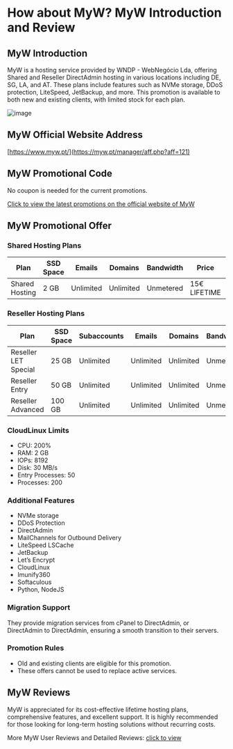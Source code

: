 # How about MyW? MyW Introduction and Review

## MyW Introduction
MyW is a hosting service provided by WNDP - WebNegócio Lda, offering Shared and Reseller DirectAdmin hosting in various locations including DE, SG, LA, and AT. These plans include features such as NVMe storage, DDoS protection, LiteSpeed, JetBackup, and more. This promotion is available to both new and existing clients, with limited stock for each plan.

![image](https://github.com/gbird5915/MyW/assets/169743621/cb9c41d8-6aea-42ad-b535-9b0ee7d41581)

## MyW Official Website Address
[https://www.myw.pt/](https://myw.pt/manager/aff.php?aff=121)

## MyW Promotional Code
No coupon is needed for the current promotions.

[Click to view the latest promotions on the official website of MyW](https://myw.pt/manager/aff.php?aff=121)

## MyW Promotional Offer

### Shared Hosting Plans

| Plan              | SSD Space | Emails    | Domains   | Bandwidth      | Price      | Stock | Link                                                                                          |
|-------------------|-----------|-----------|-----------|----------------|------------|-------|-----------------------------------------------------------------------------------------------|
| Shared Hosting    | 2 GB      | Unlimited | Unlimited | Unmetered      | 15€ LIFETIME | 30    | [Order Here](https://myw.pt/manager/aff.php?aff=121&pid=10)                                    |

### Reseller Hosting Plans

| Plan               | SSD Space | Subaccounts | Emails    | Domains   | Bandwidth      | Price      | Stock | Link                                                                                          |
|--------------------|-----------|-------------|-----------|-----------|----------------|------------|-------|-----------------------------------------------------------------------------------------------|
| Reseller LET Special | 25 GB    | Unlimited   | Unlimited | Unlimited | Unmetered      | 50€ LIFETIME | 10    | [Order Here](https://myw.pt/manager/aff.php?aff=121&pid=297)                                   |
| Reseller Entry     | 50 GB      | Unlimited   | Unlimited | Unlimited | Unmetered      | 80€ LIFETIME | 5     | [Order Here](https://myw.pt/manager/aff.php?aff=121&pid=194)                                   |
| Reseller Advanced  | 100 GB    | Unlimited   | Unlimited | Unlimited | Unmetered      | 120€ LIFETIME | 3     | [Order Here](https://myw.pt/manager/aff.php?aff=121&pid=195)                                   |

### CloudLinux Limits

- CPU: 200%
- RAM: 2 GB
- IOPs: 8192
- Disk: 30 MB/s
- Entry Processes: 50
- Processes: 200

### Additional Features

- NVMe storage
- DDoS Protection
- DirectAdmin
- MailChannels for Outbound Delivery
- LiteSpeed LSCache
- JetBackup
- Let’s Encrypt
- CloudLinux
- Imunify360
- Softaculous
- Python, NodeJS

### Migration Support
They provide migration services from cPanel to DirectAdmin, or DirectAdmin to DirectAdmin, ensuring a smooth transition to their servers.

### Promotion Rules

- Old and existing clients are eligible for this promotion.
- These offers cannot be used to replace active services.

## MyW Reviews
MyW is appreciated for its cost-effective lifetime hosting plans, comprehensive features, and excellent support. It is highly recommended for those looking for long-term hosting solutions without recurring costs.

More MyW User Reviews and Detailed Reviews: [click to view](https://myw.pt/manager/aff.php?aff=121)
